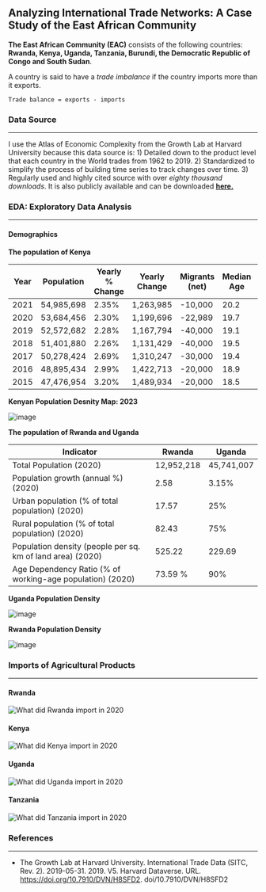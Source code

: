 ## Analyzing International Trade Networks: A Case Study of the East African Community

**The East African Community (EAC)** consists of the following countries: **Rwanda, Kenya, Uganda, Tanzania, Burundi, the Democratic Republic of Congo and South Sudan**.

A country is said to have a *trade imbalance* if the country imports more than it exports. 

```
Trade balance = exports - imports
```

### **Data Source**
---------------
I use the Atlas of Economic Complexity from the Growth Lab at Harvard University because this data source is: 1) Detailed down to the product level that each country in the World trades from 1962 to 2019. 2) Standardized to simplify the process of building time series to track changes over time. 3) Regularly used and highly cited source with over *eighty thousand downloads*. It is also publicly available and can be downloaded [**here.**](https://dataverse.harvard.edu/dataset.xhtml?persistentId=doi:10.7910/DVN/H8SFD2)

### **EDA: Exploratory Data Analysis**
--------------------------------

#### **Demographics**

**The population of Kenya** 

| Year | Population    | Yearly % Change | Yearly Change | Migrants (net) | Median Age | Fertility Rate | Population Density |
|------|---------------|-----------------|---------------|---------------|------------|----------------|--------------------|
| 2021 | 54,985,698    | 2.35%           | 1,263,985     | -10,000       | 20.2       | 3.64           | 93.0               |
| 2020 | 53,684,456    | 2.30%           | 1,199,696     | -22,989       | 19.7       | 3.65           | 90.0               |
| 2019 | 52,572,682    | 2.28%           | 1,167,794     | -40,000       | 19.1       | 3.66           | 88.1               |
| 2018 | 51,401,880    | 2.26%           | 1,131,429     | -40,000       | 19.5       | 3.52           | 86.2               |
| 2017 | 50,278,424    | 2.69%           | 1,310,247     | -30,000       | 19.4       | 3.9            | 84.4               |
| 2016 | 48,895,434    | 2.99%           | 1,422,713     | -20,000       | 18.9       | 4.09           | 82.0               |
| 2015 | 47,476,954    | 3.20%           | 1,489,934     | -20,000       | 18.5       | 4.35           | 79.7               |

**Kenyan Population Desnity Map: 2023**

![image](https://github.com/LNshuti/eactrade/assets/13305262/5e30e135-ab02-4d73-b47d-e63d2283d37e)


**The population of Rwanda and Uganda** 

| Indicator                                                  | Rwanda   | Uganda   |
|-------------------------------------------------------------|-----------------------|------------------------|
| Total Population (2020)                                     | 12,952,218            | 45,741,007             |
| Population growth (annual %) (2020)                         | 2.58                  | 3.15%                 |
| Urban population (% of total population) (2020)             | 17.57                 |25%                   |
| Rural population (% of total population) (2020)             | 82.43                 | 75%                  |
| Population density (people per sq. km of land area) (2020)  | 525.22                | 229.69                 |
| Age Dependency Ratio (% of working-age population) (2020)   | 73.59 %                 |  90%                |

**Uganda Population Density**

![image](https://github.com/LNshuti/eactrade/assets/13305262/7cf00c48-1dce-4157-9fef-10b6ded35e2a)

**Rwanda Population Density**

![image](https://github.com/LNshuti/eactrade/assets/13305262/7ad44a11-b32a-487c-9a6a-d48ccaf18c64)

### **Imports of Agricultural Products**
-------------------------

#### **Rwanda**

![What did Rwanda import in 2020](https://user-images.githubusercontent.com/13305262/231676481-8cc5d45b-f932-4097-8dc3-b5945debf168.png)

#### **Kenya**

![What did Kenya import in 2020](https://user-images.githubusercontent.com/13305262/231682205-facefe08-d19c-48dc-99a8-43c5e5b0b851.png)

#### **Uganda**

![What did Uganda import in 2020](https://user-images.githubusercontent.com/13305262/231684963-ba59c419-0b72-48ec-a8a4-0364fd2055a9.png)

#### **Tanzania**

![What did Tanzania import in 2020](https://user-images.githubusercontent.com/13305262/231685703-fe1a48e0-283e-4401-ac94-f3a43b394a9e.png)


### **References**
--------------
- The Growth Lab at Harvard University. International Trade Data (SITC, Rev. 2). 2019-05-31. 2019. V5. Harvard Dataverse. URL. https://doi.org/10.7910/DVN/H8SFD2. doi/10.7910/DVN/H8SFD2
